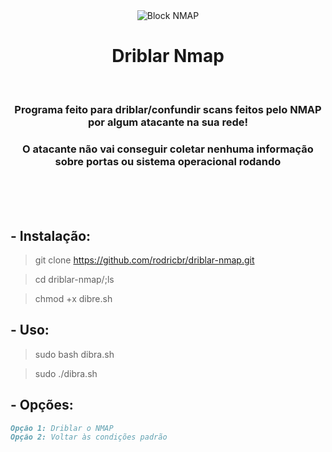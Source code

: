 <center><img src=https://cdn.discordapp.com/attachments/759448770802483200/902691726144180314/unknown.png alt="Block NMAP" /></center>

<h1 align="center">Driblar Nmap</h1> </br>

<h3 align="center">Programa feito para driblar/confundir scans feitos pelo NMAP por algum atacante na sua rede!</h3>
<h3 align="center">O atacante não vai conseguir coletar nenhuma informação sobre portas ou sistema operacional rodando</h3> </br> </br>

</br>

## - Instalação:

> git clone https://github.com/rodricbr/driblar-nmap.git

> cd driblar-nmap/;ls

> chmod +x dibre.sh

## - Uso:

> sudo bash dibra.sh

> sudo ./dibra.sh

## - Opções:

```markdown
Opção 1: Driblar o NMAP
Opção 2: Voltar às condições padrão
```
